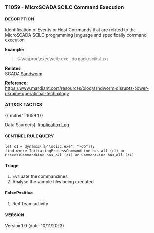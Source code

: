 ### T1059 - MicroSCADA SCILC Command Execution

#### DESCRIPTION

Identification of Events or Host Commands that are related to the MicroSCADA SCILC programming language and specifically command execution

**Example:**

> C:\\sc\\prog\\exec\\scilc.exe -do pack\\scil\\s1.txt

**Related**\
SCADA
[Sandworm](https://attack.mitre.org/groups/G0034/)

**Reference:**\
https://www.mandiant.com/resources/blog/sandworm-disrupts-power-ukraine-operational-technology

#### ATT&CK TACTICS

{{ mitre("T1059")}}

Data Source(s):
[Application Log](https://attack.mitre.org/datasources/DS0015/)

#### SENTINEL RULE QUERY

```
let c1 = dynamic([@"\scilc.exe", "-do"]);
find where InitiatingProcessCommandLine has_all (c1) or ProcessCommandLine has_all (c1) or CommandLine has_all (c1) 
```

#### Triage

1. Evaluate the commandlines
1. Analyse the sample files being executed

#### FalsePositive

1. Red Team activity

#### VERSION

Version 1.0 (date: 10/11/2023)
